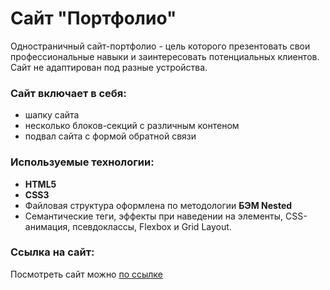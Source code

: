 # Сайт "Портфолио"

Одностраничный сайт-портфолио - цель которого презентовать свои профессиональные навыки и заинтересовать потенциальных клиентов.  
Сайт не адаптирован под разные устройства.

### Сайт включает в себя:
- шапку сайта
- несколько блоков-секций с различным контеном
- подвал сайта с формой обратной связи

### Используемые технологии:
* **HTML5**
* **CSS3**
* Файловая структура оформлена по методологии **БЭМ Nested**
* Семантические теги, эффекты при наведении на элементы, CSS-анимация, псевдоклассы, Flexbox и Grid Layout.

### Ссылка на сайт:
Посмотреть сайт можно [по ссылке](https://svetalexa.github.io/Portfolio/)
